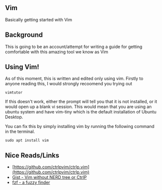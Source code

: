 ## Vim
Basically getting started with Vim

## Background
This is going to be an account/attempt for writing a guide for getting comfortable with this amazing tool we know as Vim

## Using Vim!
As of this moment, this is written and edited only using vim.
Firstly to anyone reading this, I would strongly recoomend you trying out
```
vimtutor
```

If this doesn't work, either the prompt will tell you that it is not installed, or it would open up a blank vi session. 
This would mean that you are using an ubuntu system and have vim-tiny which is the default installation of Ubuntu Desktop.

You can fix this by simply installing vim by running the following command in the terminal.

```
sudo apt install vim

```


## Nice Reads/Links
* [https://github.com/ctrlpvim/ctrlp.vim](https://github.com/ctrlpvim/ctrlp.vim)
* [Gist - Vim without NERD tree or CtrlP](https://gist.github.com/csswizardry/9a33342dace4786a9fee35c73fa5deeb)
* [fzf - a fuzzy finder ](https://github.com/junegunn/fzf)



